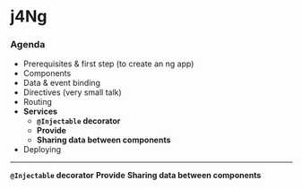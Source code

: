 # j4Ng 
### Agenda
* Prerequisites & first step (to create an ng app)
* Components
* Data & event binding
* Directives (very small talk)
* Routing
* **Services**
  * **`@Injectable` decorator**
  * **Provide**
  * **Sharing data between components**
* Deploying
-------------------------------

**`@Injectable` decorator**
**Provide**
**Sharing data between components**
